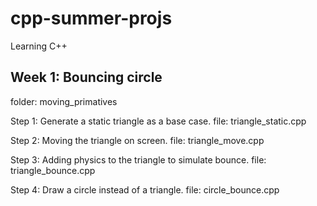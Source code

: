 # cpp-summer-projs
Learning C++ 

## Week 1: Bouncing circle
folder: moving_primatives

Step 1: Generate a static triangle as a base case. 
file: triangle_static.cpp

Step 2: Moving the triangle on screen. 
file: triangle_move.cpp

Step 3: Adding physics to the triangle to simulate bounce. 
file: triangle_bounce.cpp

Step 4: Draw a circle instead of a triangle. 
file: circle_bounce.cpp
